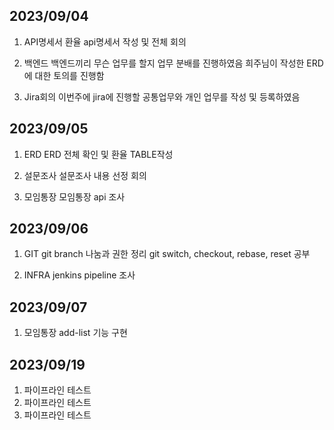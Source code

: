 ## 2023/09/04

1. API명세서
    환율 api명세서 작성 및 전체 회의

2. 백엔드
    백엔드끼리 무슨 업무를 할지 업무 분배를 진행하였음
    희주님이 작성한 ERD에 대한 토의를 진행함 

3. Jira회의
    이번주에 jira에 진행할 공통업무와 개인 업무를 작성 및 등록하였음


## 2023/09/05

1. ERD
    ERD 전체 확인 및 환율 TABLE작성

2. 설문조사
    설문조사 내용 선정 회의

3. 모임통장
    모임통장 api 조사


## 2023/09/06

1. GIT
    git branch 나눔과 권한 정리
    git switch, checkout, rebase, reset 공부

2. INFRA
    jenkins pipeline 조사


## 2023/09/07

1. 모임통장
    add-list 기능 구현

## 2023/09/19

1. 파이프라인 테스트
2. 파이프라인 테스트
3. 파이프라인 테스트
